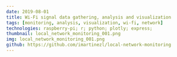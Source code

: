 ```yaml
---
date: 2019-08-01
title: Wi-Fi signal data gathering, analysis and visualization
tags: [monitoring, analysis, visualization, wi-fi, network]
technologies: raspberry-pi; r; python; plotly; express;
thumbnail: local_network_monitoring_001.png
img: local_network_monitoring_001.png
github: https://github.com/imartinezl/local-network-monitoring
---
```

